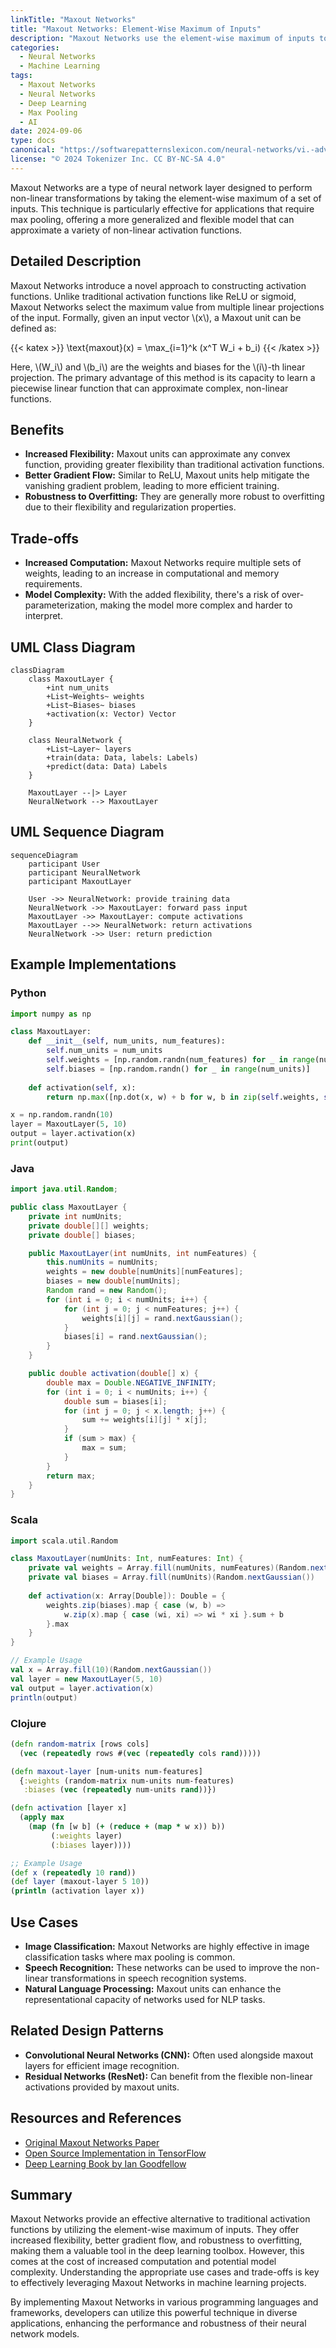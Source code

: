 ```yaml
---
linkTitle: "Maxout Networks"
title: "Maxout Networks: Element-Wise Maximum of Inputs"
description: "Maxout Networks use the element-wise maximum of inputs to perform non-linear transformations. They are efficient for tasks that require max pooling."
categories:
  - Neural Networks
  - Machine Learning
tags:
  - Maxout Networks
  - Neural Networks
  - Deep Learning
  - Max Pooling
  - AI
date: 2024-09-06
type: docs
canonical: "https://softwarepatternslexicon.com/neural-networks/vi.-advanced-neural-network-strategies/4.-advanced-optimization-techniques/maxout-networks"
license: "© 2024 Tokenizer Inc. CC BY-NC-SA 4.0"
---
```



Maxout Networks are a type of neural network layer designed to perform non-linear transformations by taking the element-wise maximum of a set of inputs. This technique is particularly effective for applications that require max pooling, offering a more generalized and flexible model that can approximate a variety of non-linear activation functions.

## Detailed Description

Maxout Networks introduce a novel approach to constructing activation functions. Unlike traditional activation functions like ReLU or sigmoid, Maxout Networks select the maximum value from multiple linear projections of the input. Formally, given an input vector \\(x\\), a Maxout unit can be defined as:

{{< katex >}}
\text{maxout}(x) = \max_{i=1}^k (x^T W_i + b_i)
{{< /katex >}}

Here, \\(W_i\\) and \\(b_i\\) are the weights and biases for the \\(i\\)-th linear projection. The primary advantage of this method is its capacity to learn a piecewise linear function that can approximate complex, non-linear functions.

## Benefits

- **Increased Flexibility:** Maxout units can approximate any convex function, providing greater flexibility than traditional activation functions.
- **Better Gradient Flow:** Similar to ReLU, Maxout units help mitigate the vanishing gradient problem, leading to more efficient training.
- **Robustness to Overfitting:** They are generally more robust to overfitting due to their flexibility and regularization properties.

## Trade-offs

- **Increased Computation:** Maxout Networks require multiple sets of weights, leading to an increase in computational and memory requirements.
- **Model Complexity:** With the added flexibility, there's a risk of over-parameterization, making the model more complex and harder to interpret.

## UML Class Diagram

```mermaid
classDiagram
    class MaxoutLayer {
        +int num_units
        +List~Weights~ weights
        +List~Biases~ biases
        +activation(x: Vector) Vector
    }

    class NeuralNetwork {
        +List~Layer~ layers
        +train(data: Data, labels: Labels)
        +predict(data: Data) Labels
    }

    MaxoutLayer --|> Layer
    NeuralNetwork --> MaxoutLayer
```

## UML Sequence Diagram

```mermaid
sequenceDiagram
    participant User
    participant NeuralNetwork
    participant MaxoutLayer

    User ->> NeuralNetwork: provide training data
    NeuralNetwork ->> MaxoutLayer: forward pass input
    MaxoutLayer ->> MaxoutLayer: compute activations
    MaxoutLayer -->> NeuralNetwork: return activations
    NeuralNetwork ->> User: return prediction
```

## Example Implementations

### Python

```python
import numpy as np

class MaxoutLayer:
    def __init__(self, num_units, num_features):
        self.num_units = num_units
        self.weights = [np.random.randn(num_features) for _ in range(num_units)]
        self.biases = [np.random.randn() for _ in range(num_units)]
        
    def activation(self, x):
        return np.max([np.dot(x, w) + b for w, b in zip(self.weights, self.biases)], axis=0)

x = np.random.randn(10)
layer = MaxoutLayer(5, 10)
output = layer.activation(x)
print(output)
```

### Java

```java
import java.util.Random;

public class MaxoutLayer {
    private int numUnits;
    private double[][] weights;
    private double[] biases;

    public MaxoutLayer(int numUnits, int numFeatures) {
        this.numUnits = numUnits;
        weights = new double[numUnits][numFeatures];
        biases = new double[numUnits];
        Random rand = new Random();
        for (int i = 0; i < numUnits; i++) {
            for (int j = 0; j < numFeatures; j++) {
                weights[i][j] = rand.nextGaussian();
            }
            biases[i] = rand.nextGaussian();
        }
    }

    public double activation(double[] x) {
        double max = Double.NEGATIVE_INFINITY;
        for (int i = 0; i < numUnits; i++) {
            double sum = biases[i];
            for (int j = 0; j < x.length; j++) {
                sum += weights[i][j] * x[j];
            }
            if (sum > max) {
                max = sum;
            }
        }
        return max;
    }
}
```

### Scala

```scala
import scala.util.Random

class MaxoutLayer(numUnits: Int, numFeatures: Int) {
    private val weights = Array.fill(numUnits, numFeatures)(Random.nextGaussian())
    private val biases = Array.fill(numUnits)(Random.nextGaussian())
    
    def activation(x: Array[Double]): Double = {
        weights.zip(biases).map { case (w, b) => 
            w.zip(x).map { case (wi, xi) => wi * xi }.sum + b
        }.max
    }
}

// Example Usage
val x = Array.fill(10)(Random.nextGaussian())
val layer = new MaxoutLayer(5, 10)
val output = layer.activation(x)
println(output)
```

### Clojure

```clojure
(defn random-matrix [rows cols]
  (vec (repeatedly rows #(vec (repeatedly cols rand)))))

(defn maxout-layer [num-units num-features]
  {:weights (random-matrix num-units num-features)
   :biases (vec (repeatedly num-units rand))})

(defn activation [layer x]
  (apply max 
    (map (fn [w b] (+ (reduce + (map * w x)) b)) 
         (:weights layer) 
         (:biases layer))))

;; Example Usage
(def x (repeatedly 10 rand))
(def layer (maxout-layer 5 10))
(println (activation layer x))
```

## Use Cases

- **Image Classification:** Maxout Networks are highly effective in image classification tasks where max pooling is common.
- **Speech Recognition:** These networks can be used to improve the non-linear transformations in speech recognition systems.
- **Natural Language Processing:** Maxout units can enhance the representational capacity of networks used for NLP tasks.

## Related Design Patterns

- **Convolutional Neural Networks (CNN):** Often used alongside maxout layers for efficient image recognition.
- **Residual Networks (ResNet):** Can benefit from the flexible non-linear activations provided by maxout units.

## Resources and References

- [Original Maxout Networks Paper](https://arxiv.org/abs/1302.4389)
- [Open Source Implementation in TensorFlow](https://github.com/tensorflow/models/tree/master/research/maxout_networks)
- [Deep Learning Book by Ian Goodfellow](https://www.deeplearningbook.org/)

## Summary

Maxout Networks provide an effective alternative to traditional activation functions by utilizing the element-wise maximum of inputs. They offer increased flexibility, better gradient flow, and robustness to overfitting, making them a valuable tool in the deep learning toolbox. However, this comes at the cost of increased computation and potential model complexity. Understanding the appropriate use cases and trade-offs is key to effectively leveraging Maxout Networks in machine learning projects.

By implementing Maxout Networks in various programming languages and frameworks, developers can utilize this powerful technique in diverse applications, enhancing the performance and robustness of their neural network models.
